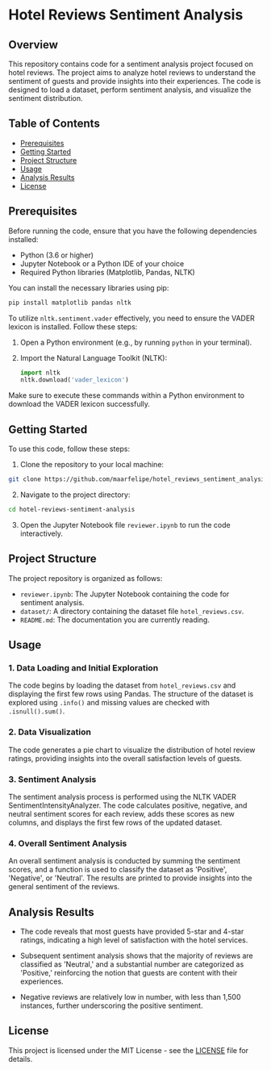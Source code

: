 # Hotel Reviews Sentiment Analysis

## Overview

This repository contains code for a sentiment analysis project focused on hotel reviews. The project aims to analyze hotel reviews to understand the sentiment of guests and provide insights into their experiences. The code is designed to load a dataset, perform sentiment analysis, and visualize the sentiment distribution.

## Table of Contents

- [Prerequisites](#prerequisites)
- [Getting Started](#getting-started)
- [Project Structure](#project-structure)
- [Usage](#usage)
- [Analysis Results](#analysis-results)
- [License](#license)

## Prerequisites

Before running the code, ensure that you have the following dependencies installed:

- Python (3.6 or higher)
- Jupyter Notebook or a Python IDE of your choice
- Required Python libraries (Matplotlib, Pandas, NLTK)

You can install the necessary libraries using pip:

```bash
pip install matplotlib pandas nltk
```

To utilize `nltk.sentiment.vader` effectively, you need to ensure the VADER lexicon is installed. Follow these steps:

1. Open a Python environment (e.g., by running `python` in your terminal).
2. Import the Natural Language Toolkit (NLTK):

   ```python
   import nltk
   nltk.download('vader_lexicon')
   ```

Make sure to execute these commands within a Python environment to download the VADER lexicon successfully.

## Getting Started

To use this code, follow these steps:

1. Clone the repository to your local machine:

```bash
git clone https://github.com/maarfelipe/hotel_reviews_sentiment_analysis
```

2. Navigate to the project directory:

```bash
cd hotel-reviews-sentiment-analysis
```

3. Open the Jupyter Notebook file `reviewer.ipynb` to run the code interactively.

## Project Structure

The project repository is organized as follows:

- `reviewer.ipynb`: The Jupyter Notebook containing the code for sentiment analysis.
- `dataset/`: A directory containing the dataset file `hotel_reviews.csv`.
- `README.md`: The documentation you are currently reading.

## Usage

### 1. Data Loading and Initial Exploration

The code begins by loading the dataset from `hotel_reviews.csv` and displaying the first few rows using Pandas. The structure of the dataset is explored using `.info()` and missing values are checked with `.isnull().sum()`.

### 2. Data Visualization

The code generates a pie chart to visualize the distribution of hotel review ratings, providing insights into the overall satisfaction levels of guests.

### 3. Sentiment Analysis

The sentiment analysis process is performed using the NLTK VADER SentimentIntensityAnalyzer. The code calculates positive, negative, and neutral sentiment scores for each review, adds these scores as new columns, and displays the first few rows of the updated dataset.

### 4. Overall Sentiment Analysis

An overall sentiment analysis is conducted by summing the sentiment scores, and a function is used to classify the dataset as 'Positive', 'Negative', or 'Neutral'. The results are printed to provide insights into the general sentiment of the reviews.

## Analysis Results

- The code reveals that most guests have provided 5-star and 4-star ratings, indicating a high level of satisfaction with the hotel services.

- Subsequent sentiment analysis shows that the majority of reviews are classified as 'Neutral,' and a substantial number are categorized as 'Positive,' reinforcing the notion that guests are content with their experiences.

- Negative reviews are relatively low in number, with less than 1,500 instances, further underscoring the positive sentiment.

## License

This project is licensed under the MIT License - see the [LICENSE](LICENSE) file for details.